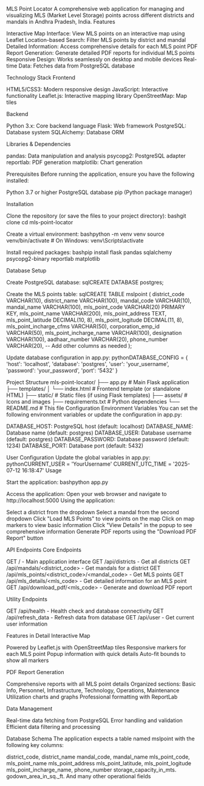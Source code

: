 MLS Point Locator
A comprehensive web application for managing and visualizing MLS (Market Level Storage) points across different districts and mandals in Andhra Pradesh, India.
Features

Interactive Map Interface: View MLS points on an interactive map using Leaflet
Location-based Search: Filter MLS points by district and mandal
Detailed Information: Access comprehensive details for each MLS point
PDF Report Generation: Generate detailed PDF reports for individual MLS points
Responsive Design: Works seamlessly on desktop and mobile devices
Real-time Data: Fetches data from PostgreSQL database

Technology Stack
Frontend

HTML5/CSS3: Modern responsive design
JavaScript: Interactive functionality
Leaflet.js: Interactive mapping library
OpenStreetMap: Map tiles

Backend

Python 3.x: Core backend language
Flask: Web framework
PostgreSQL: Database system
SQLAlchemy: Database ORM

Libraries & Dependencies

pandas: Data manipulation and analysis
psycopg2: PostgreSQL adapter
reportlab: PDF generation
matplotlib: Chart generation

Prerequisites
Before running the application, ensure you have the following installed:

Python 3.7 or higher
PostgreSQL database
pip (Python package manager)

Installation

Clone the repository (or save the files to your project directory):
bashgit clone <repository-url>
cd mls-point-locator

Create a virtual environment:
bashpython -m venv venv
source venv/bin/activate  # On Windows: venv\Scripts\activate

Install required packages:
bashpip install flask pandas sqlalchemy psycopg2-binary reportlab matplotlib


Database Setup

Create PostgreSQL database:
sqlCREATE DATABASE postgres;

Create the MLS points table:
sqlCREATE TABLE mslpoint (
    district_code VARCHAR(10),
    district_name VARCHAR(100),
    mandal_code VARCHAR(10),
    mandal_name VARCHAR(100),
    mls_point_code VARCHAR(20) PRIMARY KEY,
    mls_point_name VARCHAR(200),
    mls_point_address TEXT,
    mls_point_latitude DECIMAL(10, 8),
    mls_point_logitude DECIMAL(11, 8),
    mls_point_incharge_cfms VARCHAR(50),
    corporation_emp_id VARCHAR(50),
    mls_point_incharge_name VARCHAR(100),
    designation VARCHAR(100),
    aadhaar_number VARCHAR(20),
    phone_number VARCHAR(20),
    -- Add other columns as needed
);

Update database configuration in app.py:
pythonDATABASE_CONFIG = {
    'host': 'localhost',
    'database': 'postgres',
    'user': 'your_username',
    'password': 'your_password',
    'port': '5432'
}


Project Structure
mls-point-locator/
├── app.py                 # Main Flask application
├── templates/
│   └── index.html        # Frontend template (or standalone HTML)
├── static/               # Static files (if using Flask templates)
├── assets/               # Icons and images
├── requirements.txt      # Python dependencies
└── README.md            # This file
Configuration
Environment Variables
You can set the following environment variables or update the configuration in app.py:

DATABASE_HOST: PostgreSQL host (default: localhost)
DATABASE_NAME: Database name (default: postgres)
DATABASE_USER: Database username (default: postgres)
DATABASE_PASSWORD: Database password (default: 1234)
DATABASE_PORT: Database port (default: 5432)

User Configuration
Update the global variables in app.py:
pythonCURRENT_USER = 'YourUsername'
CURRENT_UTC_TIME = '2025-07-12 16:18:47'
Usage

Start the application:
bashpython app.py

Access the application:
Open your web browser and navigate to http://localhost:5000
Using the application:

Select a district from the dropdown
Select a mandal from the second dropdown
Click "Load MLS Points" to view points on the map
Click on map markers to view basic information
Click "View Details" in the popup to see comprehensive information
Generate PDF reports using the "Download PDF Report" button



API Endpoints
Core Endpoints

GET / - Main application interface
GET /api/districts - Get all districts
GET /api/mandals/<district_code> - Get mandals for a district
GET /api/mls_points/<district_code>/<mandal_code> - Get MLS points
GET /api/mls_details/<mls_code> - Get detailed information for an MLS point
GET /api/download_pdf/<mls_code> - Generate and download PDF report

Utility Endpoints

GET /api/health - Health check and database connectivity
GET /api/refresh_data - Refresh data from database
GET /api/user - Get current user information

Features in Detail
Interactive Map

Powered by Leaflet.js with OpenStreetMap tiles
Responsive markers for each MLS point
Popup information with quick details
Auto-fit bounds to show all markers

PDF Report Generation

Comprehensive reports with all MLS point details
Organized sections: Basic Info, Personnel, Infrastructure, Technology, Operations, Maintenance
Utilization charts and graphs
Professional formatting with ReportLab

Data Management

Real-time data fetching from PostgreSQL
Error handling and validation
Efficient data filtering and processing

Database Schema
The application expects a table named mslpoint with the following key columns:

district_code, district_name
mandal_code, mandal_name
mls_point_code, mls_point_name
mls_point_address
mls_point_latitude, mls_point_logitude
mls_point_incharge_name, phone_number
storage_capacity_in_mts.
godown_area_in_sq._ft.
And many other operational fields
